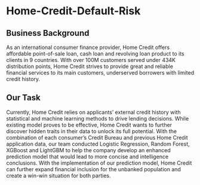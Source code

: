 # Home-Credit-Default-Risk


## Business Background
As an international consumer finance provider, Home Credit offers affordable point-of-sale loan, cash loan and revolving loan product 
to its clients in 9 countries. With over 100M customers served under 434K distribution points, Home Credit strives to provide great and 
reliable financial services to its main customers, underserved borrowers with limited credit history.

## Our Task
Currently, Home Credit relies on applicants’ external credit history with statistical and machine learning methods to drive lending decisions. While existing model proves to be effective, Home Credit wants to further discover hidden traits in their data to unlock 
its full potential. With the combination of each consumer’s Credit Bureau and previous Home Credit application data, our team conducted 
Logistic Regression, Random Forest, XGBoost and LightGBM to help the company develop an enhanced prediction model that would lead to more 
concise and intelligence conclusions. With the implementation of our prediction model, Home Credit can further expand financial inclusion
for the unbanked population and create a win-win situation for both parties. 
